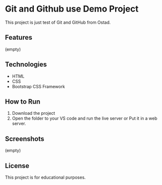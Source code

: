 # Git and Github use Demo Project

This project is just test of Git and GitHub from Ostad.

## Features
(empty)

## Technologies
- HTML
- CSS
- Bootstrap CSS Framework


## How to Run
1. Download the project
2. Open the folder to your VS code and run the live server or Put it in a web server.


## Screenshots

(empty)


## License

This project is for educational purposes.